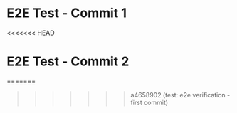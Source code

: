 # E2E Test - Commit 1
<<<<<<< HEAD
# E2E Test - Commit 2
=======
>>>>>>> a4658902 (test: e2e verification - first commit)
